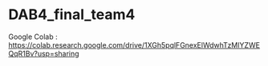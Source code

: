 # DAB4_final_team4

Google Colab : https://colab.research.google.com/drive/1XGh5pqlFGnexElWdwhTzMIYZWEQqR1Bv?usp=sharing
